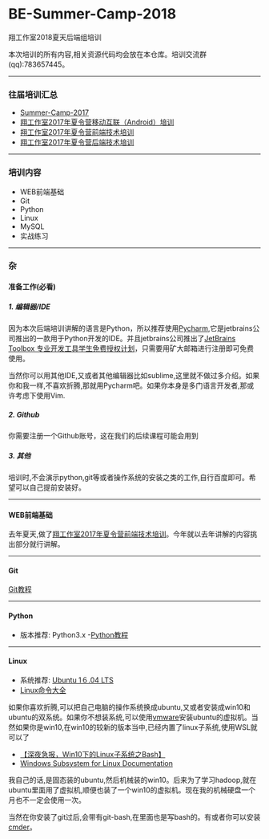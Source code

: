 # BE-Summer-Camp-2018
翔工作室2018夏天后端组培训

本次培训的所有内容,相关资源代码均会放在本仓库。培训交流群(qq):783657445。

********************
### 往届培训汇总

- [Summer-Camp-2017](https://github.com/cumtflyingstudio/Summer-Camp-2017)
- [翔工作室2017年夏令营移动互联（Android）培训](https://github.com/cumtflyingstudio/ME-Summer-Camp-2017)
- [翔工作室2017年夏令营前端技术培训](https://github.com/cumtflyingstudio/FE-Summer-Camp-2017)
- [翔工作室2017年夏令营后端技术培训](https://github.com/cumtflyingstudio/BE-Summer-Camp-2017)

********************
### 培训内容

- WEB前端基础
- Git
- Python
- Linux
- MySQL
- 实战练习

********************
### 杂

#### 准备工作(必看)

##### 1. 编辑器/IDE

因为本次后端培训讲解的语言是Python，所以推荐使用[Pycharm](https://www.jetbrains.com/pycharm/),它是jetbrains公司推出的一款用于Python开发的IDE。并且jetbrains公司推出了[JetBrains Toolbox 专业开发工具学生免费授权计划](https://www.jetbrains.com/zh/student/)，只需要用矿大邮箱进行注册即可免费使用。

当然你可以用其他IDE,又或者其他编辑器比如sublime,这里就不做过多介绍。如果你和我一样,不喜欢折腾,那就用Pycharm吧。如果你本身是多门语言开发者,那或许考虑下使用Vim.

##### 2. Github
你需要注册一个Github账号，这在我们的后续课程可能会用到

##### 3. 其他
培训时,不会演示python,git等或者操作系统的安装之类的工作,自行百度即可。希望可以自己提前安装好。

******************
#### WEB前端基础

去年夏天,做了[翔工作室2017年夏令营前端技术培训](https://github.com/cumtflyingstudio/FE-Summer-Camp-2017)。今年就以去年讲解的内容挑出部分就行讲解。

******************
#### Git
[Git教程](https://github.com/cumtflyingstudio/BE-Summer-Camp-2018/edit/master/README.md)

******************
#### Python
- 版本推荐: Python3.x
-[Python教程](https://github.com/cumtflyingstudio/BE-Summer-Camp-2018/edit/master/README.md)

******************
#### Linux
- 系统推荐: [Ubuntu 1６.04 LTS](https://www.ubuntu.com/download/alternative-downloads)
- [Linux命令大全](http://man.linuxde.net/)

如果你喜欢折腾,可以把自己电脑的操作系统换成ubuntu,又或者安装成win10和ubuntu的双系统。如果你不想装系统,可以使用[vmware](https://www.vmware.com/)安装ubuntu的虚拟机。当然如果你是win10,在win10的较新的版本当中,已经内置了linux子系统,使用WSL就可以了
  - [【深夜急报，Win10下的Linux子系统之Bash】](http://www.cnblogs.com/micro-chen/p/5437316.html)
  - [Windows Subsystem for Linux Documentation](https://docs.microsoft.com/zh-cn/windows/wsl/about)

我自己的话,是固态装的ubuntu,然后机械装的win10。后来为了学习hadoop,就在ubuntu里面用了虚拟机,顺便也装了一个win10的虚拟机。现在我的机械硬盘一个月也不一定会使用一次。

当然在你安装了git过后,会带有git-bash,在里面也是写bash的。有或者你可以安装[cmder](http://www.cnblogs.com/jadeboy/p/5132423.html)。
 
